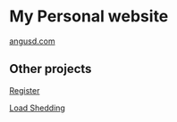 # My Personal website

[angusd.com](https://angusd.com)

## Other projects

[Register](https://register.angusd.com)

[Load Shedding](https://loadshedding.angusd.com)
